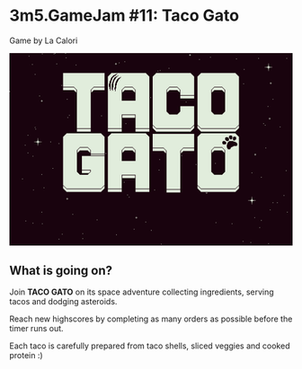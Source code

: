 # 3m5.GameJam #11: Taco Gato
Game by La Calori

![image](./Assets/Sprites/title-screen.png)

<!-- TODO: gameplay image -->

## What is going on?

Join **TACO GATO** on its space adventure collecting ingredients, serving tacos and dodging asteroids.

Reach new highscores by completing as many orders as possible before the timer runs out.

Each taco is carefully prepared from taco shells, sliced veggies and cooked protein :)